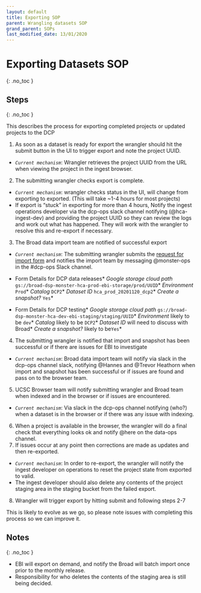 ```yaml
---
layout: default
title: Exporting SOP
parent: Wrangling datasets SOP
grand_parent: SOPs
last_modified_date: 13/01/2020
---
```

<script src="https://kit.fontawesome.com/fc66878563.js" crossorigin="anonymous"></script>
# Exporting Datasets SOP
{: .no_toc }

## Steps
{: .no_toc }


This describes the process for exporting completed projects or updated projects to the DCP


1. As soon as a dataset is ready for export the wrangler should hit the submit button in the UI to trigger export and note the project UUID.
* *`Current mechanism`*: Wrangler retrieves the project UUID from the URL when viewing the project in the ingest browser.
2. The submitting wrangler checks export is complete.
* *`Current mechanism`*: wrangler checks status in the UI, will change from exporting to exported. (This will take ~1-4 hours for most projects)
* If export is “stuck” in exporting for more than 4 hours, Notify the ingest operations developer via the dcp-ops slack channel notifying (@hca-ingest-dev) and providing the project UUID so they can review the logs and work out what has happened. They will work with the wrangler to resolve this and re-export if necessary.
3. The Broad data import team are notified of successful export 
* *`Current mechanism`*: The submitting wrangler submits the [request for import form](https://docs.google.com/forms/d/e/1FAIpQLSeokUTa-aVXGDdSNODEYetxezasFKp2oVLz65775lgk5t0D2w/viewform) and notifies the import team by messaging @monster-ops in the #dcp-ops Slack channel.
* Form Details for DCP data releases*
*Google storage cloud path* `gs://broad-dsp-monster-hca-prod-ebi-storage/prod/UUID`*
*Environment* `Prod`*
*Catalog* `DCP2`*
*Dataset ID*  `hca_prod_20201120_dcp2`*
*Create a snapshot?* `Yes`*

* Form Details for DCP testing*
*Google storage cloud path* `gs://broad-dsp-monster-hca-dev-ebi-staging/staging/UUID`*
*Environment* likely to be `dev`*
*Catalog* likely to be `DCP2`*
*Dataset ID* will need to discuss with Broad*
*Create a snapshot?* likely to be`Yes`*

4. The submitting wrangler is notified that import and snapshot has been successful or if there are issues for EBI to investigate
* *`Current mechanism`*: Broad data import team will notify via slack in the dcp-ops channel slack, notifying @Hannes and @Trevor Heathorn when import and snapshot has been successful or if issues are found and pass on to the browser team.
5. UCSC Browser team will notify submitting wrangler and Broad team when indexed and in the browser or if issues are encountered.
* *`Current mechanism`*: Via slack in the dcp-ops channel notifying (who?) when a dataset is in the browser or if there was any issue with indexing.
6. When a project is available in the browser, the wrangler will do a final check that everything looks ok and notify @here on the data-ops channel. 
7. If issues occur at any point then corrections are made as updates and then re-exported. 
* *`Current mechanism`*: In order to re-export, the wrangler will notify the ingest developer on operations to reset the project state from exported to valid.
* The ingest developer should also delete any contents of the project staging area in the staging bucket from the failed export. 
8. Wrangler will trigger export by hitting submit and following steps 2-7

This is likely to evolve as we go, so please note issues with completing this process so we can improve it.

## Notes
{: .no_toc }

* EBI will export on demand, and notify the Broad will batch import once prior to the monthly release. 
* Responsibility for who deletes the contents of the staging area is still being decided.
